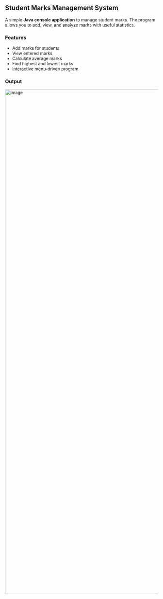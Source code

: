 ## Student Marks Management System
A simple **Java console application** to manage student marks. The program allows you to add, view, and analyze marks with useful statistics.

### Features
* Add marks for students
* View entered marks
* Calculate average marks
* Find highest and lowest marks
* Interactive menu-driven program

### Output
<img width="682" height="1658" alt="image" src="https://github.com/user-attachments/assets/7e27c09f-38fb-4220-8569-6154c82800b6" />
